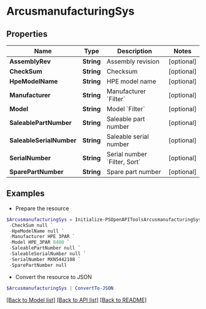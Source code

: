 # ArcusmanufacturingSys
## Properties

Name | Type | Description | Notes
------------ | ------------- | ------------- | -------------
**AssemblyRev** | **String** | Assembly revision | [optional] 
**CheckSum** | **String** | Checksum | [optional] 
**HpeModelName** | **String** | HPE model name | [optional] 
**Manufacturer** | **String** | Manufacturer &#x60;Filter&#x60; | [optional] 
**Model** | **String** | Model &#x60;Filter&#x60; | [optional] 
**SaleablePartNumber** | **String** | Saleable part number | [optional] 
**SaleableSerialNumber** | **String** | Saleable serial number | [optional] 
**SerialNumber** | **String** | Serial number &#x60;Filter, Sort&#x60; | [optional] 
**SparePartNumber** | **String** | Spare part number | [optional] 

## Examples

- Prepare the resource
```powershell
$ArcusmanufacturingSys = Initialize-PSOpenAPIToolsArcusmanufacturingSys  -AssemblyRev null `
 -CheckSum null `
 -HpeModelName null `
 -Manufacturer HPE 3PAR `
 -Model HPE_3PAR 8400 `
 -SaleablePartNumber null `
 -SaleableSerialNumber null `
 -SerialNumber MXN5442108 `
 -SparePartNumber null
```

- Convert the resource to JSON
```powershell
$ArcusmanufacturingSys | ConvertTo-JSON
```

[[Back to Model list]](../README.md#documentation-for-models) [[Back to API list]](../README.md#documentation-for-api-endpoints) [[Back to README]](../README.md)

